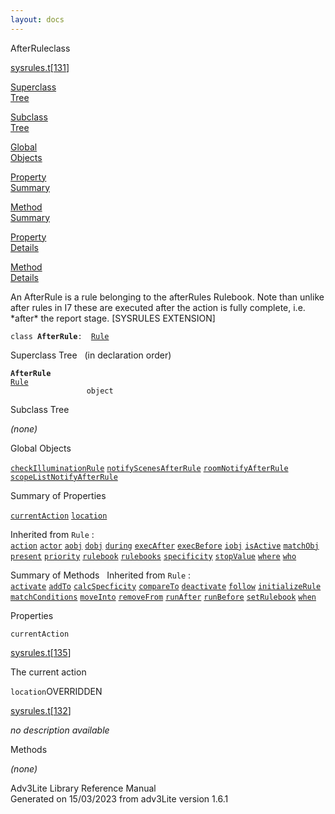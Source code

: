 ```yaml
---
layout: docs
---
```

<span class="title">AfterRule</span><span class="type">class</span>

[sysrules.t](../file/sysrules.t.html)\[[131](../source/sysrules.t.html#131)\]

[Superclass  
Tree](#_SuperClassTree_)

[Subclass  
Tree](#_SubClassTree_)

[Global  
Objects](#_ObjectSummary_)

[Property  
Summary](#_PropSummary_)

[Method  
Summary](#_MethodSummary_)

[Property  
Details](#_Properties_)

[Method  
Details](#_Methods_)



An AfterRule is a rule belonging to the afterRules Rulebook. Note than
unlike after rules in I7 these are executed after the action is fully
complete, i.e. \*after\* the report stage. \[SYSRULES EXTENSION\]

`class `**`AfterRule`**` :   `[`Rule`](../object/Rule.html)



<span id="_SuperClassTree_"></span>



<span class="hdln">Superclass Tree</span>   (in declaration order)



**`AfterRule`**  
[`Rule`](../object/Rule.html)  
`                 object`  
<span id="_SubClassTree_"></span>



<span class="hdln">Subclass Tree</span>  



*(none)* <span id="_ObjectSummary_"></span>



<span class="hdln">Global Objects</span>  



[`checkIlluminationRule`](../object/checkIlluminationRule.html) [`notifyScenesAfterRule`](../object/notifyScenesAfterRule.html) [`roomNotifyAfterRule`](../object/roomNotifyAfterRule.html) [`scopeListNotifyAfterRule`](../object/scopeListNotifyAfterRule.html)
<span id="_PropSummary_"></span>



<span class="hdln">Summary of Properties</span>  



[`currentAction`](#currentAction) [`location`](#location)

Inherited from `Rule` :  
[`action`](../object/Rule.html#action) [`actor`](../object/Rule.html#actor) [`aobj`](../object/Rule.html#aobj) [`dobj`](../object/Rule.html#dobj) [`during`](../object/Rule.html#during) [`execAfter`](../object/Rule.html#execAfter) [`execBefore`](../object/Rule.html#execBefore) [`iobj`](../object/Rule.html#iobj) [`isActive`](../object/Rule.html#isActive) [`matchObj`](../object/Rule.html#matchObj) [`present`](../object/Rule.html#present) [`priority`](../object/Rule.html#priority) [`rulebook`](../object/Rule.html#rulebook) [`rulebooks`](../object/Rule.html#rulebooks) [`specificity`](../object/Rule.html#specificity) [`stopValue`](../object/Rule.html#stopValue) [`where`](../object/Rule.html#where) [`who`](../object/Rule.html#who)

<span id="_MethodSummary_"></span>



<span class="hdln">Summary of Methods</span>  
Inherited from `Rule` :  
[`activate`](../object/Rule.html#activate) [`addTo`](../object/Rule.html#addTo) [`calcSpecficity`](../object/Rule.html#calcSpecficity) [`compareTo`](../object/Rule.html#compareTo) [`deactivate`](../object/Rule.html#deactivate) [`follow`](../object/Rule.html#follow) [`initializeRule`](../object/Rule.html#initializeRule) [`matchConditions`](../object/Rule.html#matchConditions) [`moveInto`](../object/Rule.html#moveInto) [`removeFrom`](../object/Rule.html#removeFrom) [`runAfter`](../object/Rule.html#runAfter) [`runBefore`](../object/Rule.html#runBefore) [`setRulebook`](../object/Rule.html#setRulebook) [`when`](../object/Rule.html#when)

<span id="_Properties_"></span>



<span class="hdln">Properties</span>  



<span id="currentAction"></span>

`currentAction`

[sysrules.t](../file/sysrules.t.html)\[[135](../source/sysrules.t.html#135)\]



The current action



<span id="location"></span>

`location`<span class="rem">OVERRIDDEN</span>

[sysrules.t](../file/sysrules.t.html)\[[132](../source/sysrules.t.html#132)\]



*no description available*



<span id="_Methods_"></span>



<span class="hdln">Methods</span>  



*(none)*



Adv3Lite Library Reference Manual  
Generated on 15/03/2023 from adv3Lite version 1.6.1


